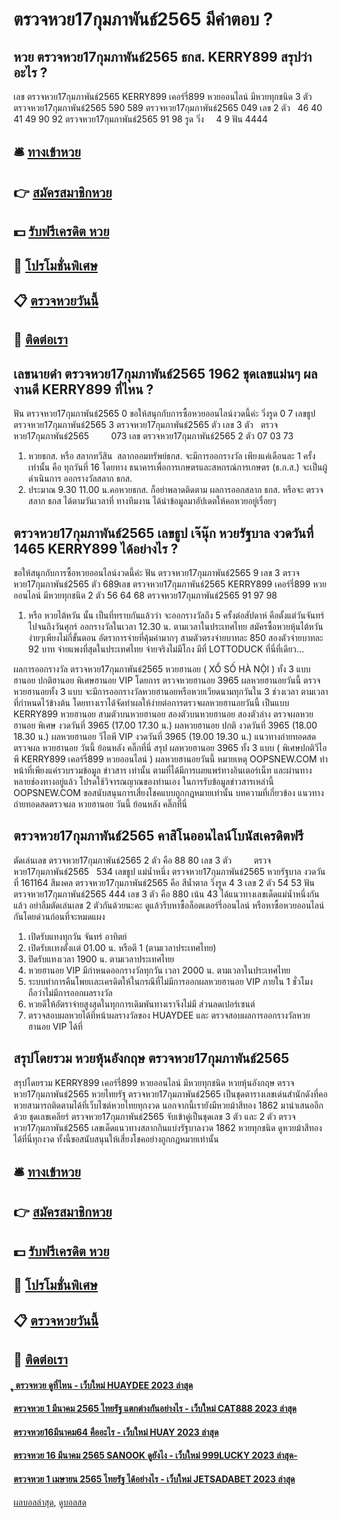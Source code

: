 # ตรวจหวย17กุมภาพันธ์2565 มีคำตอบ ?
## หวย ตรวจหวย17กุมภาพันธ์2565 ธกส. KERRY899 สรุปว่าอะไร ?
เลข ตรวจหวย17กุมภาพันธ์2565 KERRY899 เคอร์รี่899 หวยออนไลน์ มีหวยทุกชนิด 3 ตัว ตรวจหวย17กุมภาพันธ์2565 590 589 ตรวจหวย17กุมภาพันธ์2565 049
เลข 2 ตัว   46 40 41 49 90 92 ตรวจหวย17กุมภาพันธ์2565 91 98
รูด วิ่ง     4 9
ฟัน 4444

## 🛎 [ทางเข้าหวย](https://bit.ly/3BG5bNw)
## 👉 [สมัครสมาชิกหวย](https://bit.ly/3BG5bNw)
## 💵 [รับฟรีเครดิต หวย](https://bit.ly/3C3mvgS)
## 👑 [โปรโมชั่นพิเศษ](https://bit.ly/3C3mvgS)
## 📋 [ตรวจหวยวันนี้](https://bit.ly/3C3mvgS)
## 📱 [ติดต่อเรา](https://bit.ly/3C3mvgS)

## เลขนายดำ ตรวจหวย17กุมภาพันธ์2565 1962 ชุดเลขแม่นๆ ผลงานดี KERRY899 ที่ไหน ?
ฟัน ตรวจหวย17กุมภาพันธ์2565 0
ขอให้สนุกกับการซื้อหวยออนไลน์งวดนี้ค่ะ
วิ่งรูด 0 7
เลขธูป ตรวจหวย17กุมภาพันธ์2565 3 ตรวจหวย17กุมภาพันธ์2565 ตัว
เลข 3 ตัว   ตรวจหวย17กุมภาพันธ์2565         073
เลข ตรวจหวย17กุมภาพันธ์2565 2 ตัว 07 03 73
1. หวยธกส. หรือ สลากทวีสิน  สลากออมทรัพย์ธกส. จะมีการออกรางวัล เพียงแค่เดือนละ 1 ครั้งเท่านั้น คือ ทุกวันที่ 16 โดยทาง ธนาคารเพื่อการเกษตรและสหกรณ์การเกษตร (ธ.ก.ส.) จะเป็นผู้ดำเนินการ ออกรางวัลสลาก ธกส.
2. ประมาณ 9.30 11.00 น.คอหวยธกส. ก็อย่าพลาดติดตาม ผลการออกสลาก ธกส. หรือจะ ตรวจสลาก ธกส ได้ตามวันเวลาที่ ทางทีมงาน ได้นำข้อมูลมาอัปเดตให้คอหวยอยู่เรื่อยๆ

## ตรวจหวย17กุมภาพันธ์2565 เลขธูป เจ๊นุ๊ก หวยรัฐบาล งวดวันที่ 1465 KERRY899 ได้อย่างไร ?
ขอให้สนุกกับการซื้อหวยออนไลน์งวดนี้ค่ะ
ฟัน ตรวจหวย17กุมภาพันธ์2565 9
เลข 3 ตรวจหวย17กุมภาพันธ์2565 ตัว 689เลข ตรวจหวย17กุมภาพันธ์2565 KERRY899 เคอร์รี่899 หวยออนไลน์ มีหวยทุกชนิด 2 ตัว 56 64 68 ตรวจหวย17กุมภาพันธ์2565 91 97 98
1. หรือ หวยไต้หวัน นั้น เป็นที่ทราบกันแล้วว่า จะออกรางวัลถึง 5 ครั้งต่อสัปดาห์ คือตั้งแต่วันจันทร์ไปจนถึงวันศุกร์ ออกรางวัลในเวลา 12.30 น. ตามเวลาในประเทศไทย สมัครซื้อหวยหุ้นไต้หวัน ง่ายๆเพียงไม่กี่ขั้นตอน อัตราการจ่ายที่คุ้มค่ามากๆ สามตัวตรงจ่ายบาทละ 850 สองตัวจ่ายบาทละ 92 บาท จ่ายแพงที่สุดในประเทศไทย จ่ายจริงไม่มีโกง มีที่ LOTTODUCK ที่นี่ที่เดียว…

ผลการออกรางวัล ตรวจหวย17กุมภาพันธ์2565 หวยฮานอย ( XỔ SỐ HÀ NỘI ) ทั้ง 3 แบบ ฮานอย ปกติฮานอย พิเศษฮานอย VIP
โดยการ ตรวจหวยฮานอย 3965 ผลหวยฮานอยวันนี้ ตรวจหวยฮานอยทั้ง 3 แบบ จะมีการออกรางวัลหวยฮานอยหรือหวยเวียดนามทุกวันใน 3 ช่วงเวลา ตามเวลาที่กำหนดไว้ข้างต้น โดยทางเราได้จัดทำผลให้ง่ายต่อการตรวจผลหวยฮานอยวันนี้ เป็นแบบ KERRY899 หวยฮานอย สามตัวบนหวยฮานอย สองตัวบนหวยฮานอย สองตัวล่าง
ตรวจผลหวยฮานอย พิเศษ งวดวันที่ 3965 (17.00 17.30 น.)
ผลหวยฮานอย ปกติ งวดวันที่ 3965 (18.00 18.30 น.)
ผลหวยฮานอย วีไอพี VIP งวดวันที่ 3965 (19.00 19.30 น.)
 แนวทางถ่ายทอดสดตรวจผล หวยฮานอย วันนี้ ย้อนหลัง คลิ๊กที่นี่ 
สรุป ผลหวยฮานอย 3965 ทั้ง 3 แบบ ( พิเศษปกติวีไอพี KERRY899 เคอร์รี่899 หวยออนไลน์ ) ผลหวยฮานอยวันนี้
หมายเหตุ OOPSNEW.COM ทำหน้าที่เพียงแค่รวบรวมข้อมูล ข่าวสาร เท่านั้น ตามที่ได้มีการเผยแพร่ทางอินเตอร์เน็ท และผ่านทางหลายช่องทางอยู่แล้ว โปรดใช้วิจารณญาณของท่านเอง ในการรับข้อมูลข่าวสารเหล่านี้ OOPSNEW.COM ขอสนับสนุนการเสี่ยงโชคแบบถูกกฎหมายเท่านั้น
บทความที่เกี่ยวข้อง
แนวทางถ่ายทอดสดตรวจผล หวยฮานอย วันนี้ ย้อนหลัง คลิ๊กที่นี่

## ตรวจหวย17กุมภาพันธ์2565 คาสิโนออนไลน์โบนัสเครดิตฟรี
ตัดเล่นเลข ตรวจหวย17กุมภาพันธ์2565 2 ตัว คือ 88 80
เลข 3 ตัว         ตรวจหวย17กุมภาพันธ์2565   534
เลขธูป แม่น้ำหนึ่ง ตรวจหวย17กุมภาพันธ์2565 หวยรัฐบาล งวดวันที่ 161164
สีมงคล ตรวจหวย17กุมภาพันธ์2565 คือ สีน้ำตาล
วิ่งรูด 4 3
เลข 2 ตัว 54 53
ฟัน ตรวจหวย17กุมภาพันธ์2565 444
เลข 3 ตัว คือ 880
เน้น 43
ได้แนวทางเลขเด็ดแม่น้ำหนึ่งกันแล้ว อย่าลืมตัดเล่นเลข 2 ตัวกันด้วยนะคะ ดูแล้วรีบหาซื้อล็อตเตอร์รี่ออนไลน์ หรือหาซื้อหวยออนไลน์ กันโดยด่วนก่อนที่จะหมดแผง
1. เปิดรับแทงทุกวัน จันทร์ อาทิตย์
2. เปิดรับเเทงตั้งเเต่ 01.00 น. หรือตี 1 (ตามเวลาประเทศไทย)
3. ปิดรับแทงเวลา 1900 น. ตามเวลาประเทศไทย
4. หวยฮานอย VIP มีกำหนดออกรางวัลทุกวัน เวลา 2000 น. ตามเวลาในประเทศไทย
5. ระบบทำการคืนโพยเเละเครดิตให้ในกรณีที่ไม่มีการออกผลหวยฮานอย VIP ภายใน 1 ชั่วโมง ถือว่าไม่มีการออกผลรางวัล
6. หวยดีให้อัตราจ่ายสูงสุดในทุกการเดิมพันทางเราจึงไม่มี ส่วนลดเปอร์เซนต์
7. ตรวจสอบผลหวยได้ที่หน้าผลรางวัลของ HUAYDEE และ ตรวจสอบผลการออกรางวัลหวยฮานอย VIP ได้ที่

## สรุปโดยรวม หวยหุ้นอังกฤษ ตรวจหวย17กุมภาพันธ์2565
สรุปโดยรวม KERRY899 เคอร์รี่899 หวยออนไลน์ มีหวยทุกชนิด หวยหุ้นอังกฤษ ตรวจหวย17กุมภาพันธ์2565 หวยไทยรัฐ ตรวจหวย17กุมภาพันธ์2565 เป็นชุดตารางเลขเด่นสำนักดังที่คอหวยสามารถติดตามได้ที่เว็บไซต์หวยไทยทุกงวด นอกจากนี้เรายังมีหวยม้าสีทอง 1862 มานำเสนออีกด้วย ชุดเลขเคลียร์ ตรวจหวย17กุมภาพันธ์2565 จับเข้าคู่เป็นชุดเลข 3 ตัว และ 2 ตัว ตรวจหวย17กุมภาพันธ์2565 เลขเด็ดแนวทางสลากกินแบ่งรัฐบาลงวด 1862 หวยทุกชนิด ดูหวยม้าสีทองได้ที่นี่ทุกงวด ทั้งนี้ขอสนับสนุนให้เสี่ยงโชคอย่างถูกกฎหมายเท่านั้น

## 🛎 [ทางเข้าหวย](https://bit.ly/3BG5bNw)
## 👉 [สมัครสมาชิกหวย](https://bit.ly/3BG5bNw)
## 💵 [รับฟรีเครดิต หวย](https://bit.ly/3C3mvgS)
## 👑 [โปรโมชั่นพิเศษ](https://bit.ly/3C3mvgS)
## 📋 [ตรวจหวยวันนี้](https://bit.ly/3C3mvgS)
## 📱 [ติดต่อเรา](https://bit.ly/3C3mvgS)

#### [ู ตรวจหวย ดูที่ไหน - เว็บใหม่ HUAYDEE 2023 ล่าสุด](https://atom.io/themes/ู%20ตรวจหวย%20ดูที่ไหน%20-%20เว็บใหม่%20huaydee%202023%20ล่าสุด)
#### [ตรวจหวย 1 มีนาคม 2565 ไทยรัฐ แตกต่างกันอย่างไร - เว็บใหม่ CAT888 2023 ล่าสุด](https://atom.io/themes/ตรวจหวย%201%20มีนาคม%202565%20ไทยรัฐ%20แตกต่างกันอย่างไร%20-%20เว็บใหม่%20cat888%202023%20ล่าสุด)
#### [ตรวจหวย16มีนาคม64 คืออะไร - เว็บใหม่ HUAY 2023 ล่าสุด](https://atom.io/themes/ตรวจหวย16มีนาคม64%20คืออะไร%20-%20เว็บใหม่%20huay%202023%20ล่าสุด)
#### [ตรวจหวย 16 มีนาคม 2565 SANOOK ดูยังไง - เว็บใหม่ 999LUCKY 2023 ล่าสุด-](https://atom.io/themes/ตรวจหวย%2016%20มีนาคม%202565%20sanook%20ดูยังไง%20-%20เว็บใหม่%20999lucky%202023%20ล่าสุด-)
#### [ตรวจหวย 1 เมษายน 2565 ไทยรัฐ ได้อย่างไร - เว็บใหม่ JETSADABET 2023 ล่าสุด](https://atom.io/themes/ตรวจหวย%201%20เมษายน%202565%20ไทยรัฐ%20ได้อย่างไร%20-%20เว็บใหม่%20jetsadabet%202023%20ล่าสุด)

[ผลบอลล่าสุด](https://siamsport.tv "ผลบอลล่าสุด"), [ดูบอลสด](https://siamsport.tv/ดูบอลสด "ดูบอลสด")